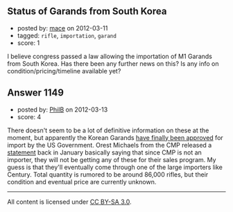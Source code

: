 ## Status of Garands from South Korea

- posted by: [mace](https://stackexchange.com/users/-1/163-mace) on 2012-03-11
- tagged: `rifle`, `importation`, `garand`
- score: 1

I believe congress passed a law allowing the importation of M1 Garands from South Korea. Has there been any further news on this? Is any info on condition/pricing/timeline available yet?


## Answer 1149

- posted by: [PhilB](https://stackexchange.com/users/-1/448-philb) on 2012-03-13
- score: 4

There doesn't seem to be a lot of definitive information on these at the moment, but apparently the Korean Garands [have finally been approved](http://www.koreatimes.co.kr/www/news/nation/2012/01/116_103154.html) for import by the US Government. Orest Michaels from the CMP released a [statement](http://odcmp.com/Emails/12/Sales012312.htm) back in January basically saying that since CMP is not an importer, they will not be getting any of these for their sales program. My guess is that they'll eventually come through one of the large importers like Century. Total quantity is rumored to be around 86,000 rifles, but their condition and eventual price are currently unknown.





---

All content is licensed under [CC BY-SA 3.0](https://creativecommons.org/licenses/by-sa/3.0/).
